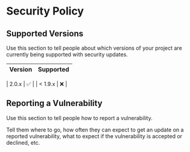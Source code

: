 # Security Policy

## Supported Versions

Use this section to tell people about which versions of your project are
currently being supported with security updates.

| Version | Supported          |
| ------- | ------------------ |

| 2.0.x   | :white_check_mark: |
| < 1.9.x | :x:                |

## Reporting a Vulnerability

Use this section to tell people how to report a vulnerability.

Tell them where to go, how often they can expect to get an update on a
reported vulnerability, what to expect if the vulnerability is accepted or
declined, etc.

